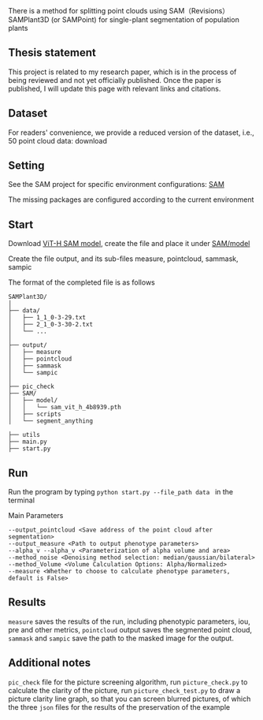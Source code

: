 There is a method for splitting point clouds using SAM（Revisions）
SAMPlant3D (or SAMPoint) for single-plant segmentation of population plants

## Thesis statement
This project is related to my research paper, which is in the process of being reviewed and not yet officially published. Once the paper is published, I will update this page with relevant links and citations.
## Dataset

For readers' convenience, we provide a reduced version of the dataset, i.e., 50 point cloud data: download 
## Setting

See the SAM project for specific environment configurations: [SAM](https://github.com/facebookresearch/segment-anything.git)

The missing packages are configured according to the current environment

## Start

Download [ViT-H SAM model](https://dl.fbaipublicfiles.com/segment_anything/sam_vit_h_4b8939.pth), create the file and place it under [SAM/model](./SAM/model)

Create the file output, and its sub-files measure, pointcloud, sammask, sampic

The format of the completed file is as follows
```
SAMPlant3D/
│
├── data/
│   ├── 1_1_0-3-29.txt
│   ├── 2_1_0-3-30-2.txt
│   └── ...
│
├── output/
│   ├── measure
│   ├── pointcloud
│   ├── sammask
│   └── sampic
│ 
├── pic_check
├── SAM/
│   ├── model/
│   │   └── sam_vit_h_4b8939.pth
│   ├── scripts
│   └── segment_anything

├── utils
├── main.py
├── start.py
```
## Run

Run the program by typing ```python start.py --file_path data ``` in the terminal

Main Parameters
```
--output_pointcloud <Save address of the point cloud after segmentation>
--output_measure <Path to output phenotype parameters>
--alpha_v --alpha_v <Parameterization of alpha volume and area>
--method_noise <Denoising method selection: median/gaussian/bilateral>
--method_Volume <Volume Calculation Options: Alpha/Normalized>
--measure <Whether to choose to calculate phenotype parameters, default is False>
```
## Results
```measure``` saves the results of the run, including phenotypic parameters, iou, pre and other metrics, ```pointcloud``` output saves the segmented point cloud, ```sammask``` and ```sampic``` save the path to the masked image for the output.

## Additional notes
```pic_check``` file for the picture screening algorithm, run ```picture_check.py``` to calculate the clarity of the picture, run ```picture_check_test.py``` to draw a picture clarity line graph, so that you can screen blurred pictures, of which the three ```json``` files for the results of the preservation of the example
